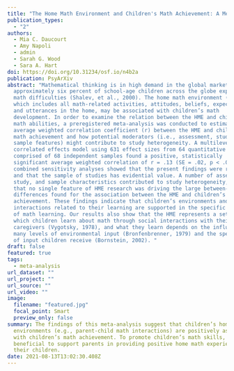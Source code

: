 ```yaml
---
title: "The Home Math Environment and Children's Math Achievement: A Meta-Analysis"
publication_types:
  - "2"
authors:
  - Mia C. Daucourt
  - Amy Napoli
  - admin
  - Sarah G. Wood
  - Sara A. Hart
doi: https://doi.org/10.31234/osf.io/n4b2a
publication: PsyArXiv
abstract: "Mathematical thinking is in high demand in the global market, but
  approximately six percent of school-age children across the globe experience
  math difficulties (Shalev, et al., 2000). The home math environment (HME),
  which includes all math-related activities, attitudes, beliefs, expectations,
  and utterances in the home, may be associated with children’s math
  development. In order to examine the relation between the HME and children’s
  math abilities, a preregistered meta-analysis was conducted to estimate the
  average weighted correlation coefficient (r) between the HME and children’s
  math achievement and how potential moderators (i.e., assessment, study, and
  sample features) might contribute to study heterogeneity. A multilevel
  correlated effects model using 631 effect sizes from 64 quantitative studies
  comprised of 68 independent samples found a positive, statistically
  significant average weighted correlation of r = .13 (SE = .02, p < .001). Our
  combined sensitivity analyses showed that the present findings were robust,
  and that the sample of studies has evidential value. A number of assessment,
  study, and sample characteristics contributed to study heterogeneity, showing
  that no single feature of HME research was driving the large between-study
  differences found for the association between the HME and children’s math
  achievement. These findings indicate that children’s environments and
  interactions related to their learning are supported in the specific context
  of math learning. Our results also show that the HME represents a setting in
  which children learn about math through social interactions with their
  caregivers (Vygotsky, 1978), and what they learn depends on the influence of
  many levels of environmental input (Bronfenbrenner, 1979) and the specificity
  of input children receive (Bornstein, 2002). "
draft: false
featured: true
tags:
  - meta-analysis
url_dataset: ""
url_project: ""
url_source: ""
url_video: ""
image:
  filename: "featured.jpg"
  focal_point: Smart
  preview_only: false
summary: The findings of this meta-analysis suggest that children’s home math
  environments (e.g., parent-child math interactions) are positively associated
  with children’s math achievement. To promote children’s math skills, it may be
  beneficial to support parents in providing positive home math experiences for
  their children.
date: 2021-08-13T13:02:30.408Z
---
```

